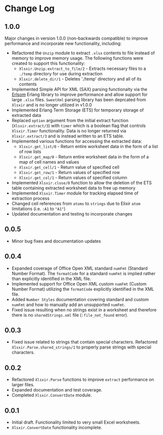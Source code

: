 # Change Log

## 1.0.0

Major changes in version 1.0.0 (non-backwards compatible) to improve performance and incorporate new functionality, including: 

- Refactored the `Unzip` module to extract `.xlsx` contents to file instead of memory to improve memory usage. The following functions were created to support this functionality:
    - `Xlsxir.Unzip.extract_to_file/2` - Extracts necessary files to a `./temp` directory for use during extraction
    - `Xlsxir.delete_dir/1` - Deletes './temp' directory and all of its contents
- Implemented Simple API for XML (SAX) parsing functionalty via the [Erlsom](https://github.com/willemdj/erlsom) Erlang library to improve performance and allow support for large `.xlsx` files. `SweetXml` parsing library has been deprcated from `Xlsxir` and is no longer utilized in v1.0.0     
- Implemented Erlang Term Storage (ETS) for temporary storage of extracted data
- Replaced `option` argument from the initial extract function (`Xlsxir.extract/3`) with `timer` which is a boolean flag that controls `Xlsxir.Timer` functionality. Data is no longer returned via `Xlsxir.extract/3` and is instead written to an ETS table.
- Implemented various functions for accessing the extracted data:
    - `Xlsxir.get_list/0` - Return entire worksheet data in the form of a list of row lists 
    - `Xlsxir.get_map/0` - Return entire worksheet data in the form of a map of cell names and values
    - `Xlsxir.get_cell/1` - Return value of specified cell
    - `Xlsxir.get_row/1` - Return values of specified row
    - `Xlsxir.get_col/1` - Return values of specified column
- Implemented `Xlsxir.close/0` function to allow the deletion of the ETS table containing extracted worksheet data to free up memory
- Implemented `Xlsxir.Timer` module for tracking elapsed time of extraction process
- Changed cell references from `atoms` to `strings` due to Elixir `atom` limitations (i.e. `:A1` to `"A1"`)
- Updated documentation and testing to incorporate changes

## 0.0.5

- Minor bug fixes and documentation updates

## 0.0.4

- Expanded coverage of Office Open XML standard `numFmt` (Standard Number Format). The `formatCode` for a standard `numFmt` is implied rather than explicitly identified in the XML file.
- Implemented support for Office Open XML custom `numFmt` (Custom Number Format) utilizing the `formatCode` explicitly identified in the XML file. 
- Added `Number Styles` documentation covering standard and custom `numFmt` and how to manually add an unsupported `numFmt`.
- Fixed issue resulting when no strings exist in a worksheet and therefore there is no `sharedStrings.xml` file (`:file_not_found` error).

## 0.0.3

- Fixed issue related to strings that contain special characters. Refactored `Xlsxir.Parse.shared_strings/1` to properly parse strings with special characters.

## 0.0.2

- Refactored `Xlsxir.Parse` functions to improve `extract` performance on larger files.
- Expanded documentation and test coverage.
- Completed `Xlsxir.ConvertDate` module.

## 0.0.1

- Initial draft. Functionality limited to very small Excel worksheets.
- `Xlsxir.ConvertDate` functionality incomplete.
